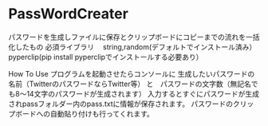 # PassWordCreater
パスワードを生成しファイルに保存とクリップボードにコピーまでの流れを一括化したもの
必須ライブラリ　
string,random(デフォルトでインストール済み）
pyperclip(pip install pyperclipでインストールする必要あり）

How To Use
プログラムを起動させたらコンソールに 
生成したいパスワードの名前（TwitterのパスワードならTwitter等） と　パスワードの文字数（無記名でも8～14文字のパスワードが生成されます）
入力するとすぐにパスワードが生成されpassフォルダー内のpass.txtに情報が保存されます。
パスワードのクリップボードへの自動貼り付けも行ってくれます。
